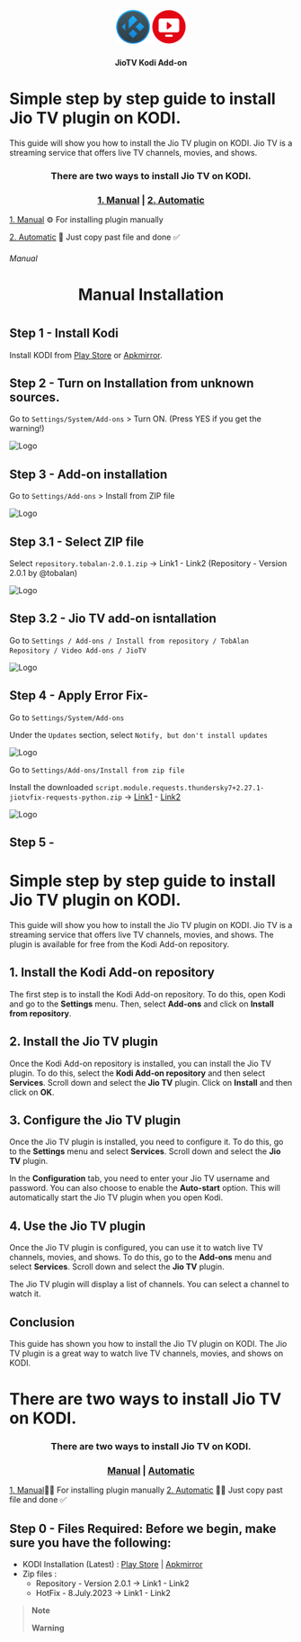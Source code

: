 <h2 align="center">
  <br>
  <img src="resources/kodi.png" height="60" width="60">
  <img src="resources/icon.png" height="60" width="60">
  </h2>
  <h4 align="center">JioTV Kodi Add-on </h4>


# Simple step by step guide to install Jio TV plugin on KODI.

This guide will show you how to install the Jio TV plugin on KODI. Jio TV is a streaming service that offers live TV channels, movies, and shows. 

<h3 align="center"> There are two ways to install Jio TV on KODI.</h3>
<h3 align="center"><a href="#Manual">1. Manual</a> | <a href="#Automatic">2. Automatic</a></h3>

<a href="#Manual">1. Manual</a> ⚙️ For installing plugin manually</h6>

<a href="#Automatic">2. Automatic</a> 🚀 Just copy past file and done ✅</h6>


###### Manual 
<h1 align="center">  Manual Installation <h1>

## Step 1 - Install Kodi

Install KODI from [Play Store](https://bit.ly/3NIIlea) or [Apkmirror](https://bit.ly/3NM28t0).

## Step 2 - Turn on Installation from unknown sources.

Go to `Settings/System/Add-ons` > Turn ON. (Press YES if you get the warning!)

![Logo](https://i.imgur.com/gedjT9z.png)

## Step 3 - Add-on installation

Go to `Settings/Add-ons` > Install from ZIP file

![Logo](https://i.imgur.com/npxR05Q.png)

## Step 3.1 - Select ZIP file

Select `repository.tobalan-2.0.1.zip`  -> Link1 - Link2 (Repository - Version 2.0.1 by @tobalan)

![Logo](https://i.imgur.com/Gn7ICe2.png)

## Step 3.2 - Jio TV add-on isntallation

Go to `Settings / Add-ons / Install from repository / TobAlan Repository / Video Add-ons / JioTV`

![Logo](https://i.imgur.com/UiotOaz.png)


## Step 4 - Apply Error Fix-

Go to `Settings/System/Add-ons`

Under the `Updates` section, select `Notify, but don't install updates`

![Logo](https://i.imgur.com/Tb21yOc.png)

Go to `Settings/Add-ons/Install from zip file`

Install the downloaded `script.module.requests.thundersky7+2.27.1-jiotvfix-requests-python.zip` -> [Link1](http://gestyy.com/egHZfc) - [Link2](https://shrinke.me/4hIgkb) 

![Logo](https://i.imgur.com/KQWGosI.png)

## Step 5 -







# Simple step by step guide to install Jio TV plugin on KODI.

This guide will show you how to install the Jio TV plugin on KODI. Jio TV is a streaming service that offers live TV channels, movies, and shows. The plugin is available for free from the Kodi Add-on repository.

## 1. Install the Kodi Add-on repository

The first step is to install the Kodi Add-on repository. To do this, open Kodi and go to the **Settings** menu. Then, select **Add-ons** and click on **Install from repository**.

## 2. Install the Jio TV plugin

Once the Kodi Add-on repository is installed, you can install the Jio TV plugin. To do this, select the **Kodi Add-on repository** and then select **Services**. Scroll down and select the **Jio TV** plugin. Click on **Install** and then click on **OK**.

## 3. Configure the Jio TV plugin

Once the Jio TV plugin is installed, you need to configure it. To do this, go to the **Settings** menu and select **Services**. Scroll down and select the **Jio TV** plugin.

In the **Configuration** tab, you need to enter your Jio TV username and password. You can also choose to enable the **Auto-start** option. This will automatically start the Jio TV plugin when you open Kodi.

## 4. Use the Jio TV plugin

Once the Jio TV plugin is configured, you can use it to watch live TV channels, movies, and shows. To do this, go to the **Add-ons** menu and select **Services**. Scroll down and select the **Jio TV** plugin.

The Jio TV plugin will display a list of channels. You can select a channel to watch it.

## Conclusion

This guide has shown you how to install the Jio TV plugin on KODI. The Jio TV plugin is a great way to watch live TV channels, movies, and shows on KODI.



# There are two ways to install Jio TV on KODI.
<h3 align="center"> There are two ways to install Jio TV on KODI.</h3>
<h3 align="center"><a href="#Manual">Manual</a> | <a href="#Manual">Automatic</a></h3>

<a href="#Manual">1. Manual</a>☝🏻 For installing plugin manually</h6>
<a href="#Automatic">2. Automatic</a> ☝🏻 Just copy past file and done ✅</h6>


## Step 0 - Files Required: Before we begin, make sure you have the following:
* KODI Installation (Latest) : [Play Store](https://bit.ly/3NIIlea) | [Apkmirror](https://bit.ly/3NM28t0)
* Zip files :
  * Repository - Version 2.0.1 -> Link1 - Link2
  * HotFix - 8.July.2023 -> Link1 - Link2
    

> __Note__
>
> 
> __Warning__


